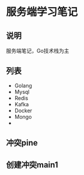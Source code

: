 # 服务端学习笔记

## 说明
服务端笔记，Go技术栈为主

## 列表
- Golang
- Mysql
- Redis
- Kafka
- Docker
- Mongo
- 
## 冲突pine
## 创建冲突main1

